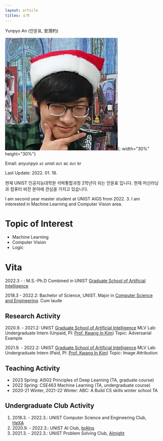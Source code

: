 ```yaml
---
layout: article
titles: 소개
---
```


Yunpyo An (안윤표, 安潤杓)

![Profile](/assets/images/YunpyoAn_profile.jpg){: width="30%" height="30%"}

Email: anyunpyo `at` unist `dot` ac `dot` kr

Last Update: 2022. 01. 18.

현재 UNIST 인공지능대학원 석박통합과정 2학년이 되는 안윤표 입니다.
현재 머신러닝과 컴퓨터 비전 분야에 관심을 가지고 있습니다.

I am second year master student at UNIST AIGS from 2022. 3.
I am interested in Machine Learning and Computer Vision area.

# Topic of Interest

- Machine Learning
- Computer Vision
- Logic

# Vita

2022.3 - : M.S.-Ph.D Combined in UNIST [Graduate School of Artificial Intelligence](https://aigs.unist.ac.kr/web/index.php) 

2018.3 - 2022.2: Bachelor of Science, UNIST. Major in [Computer Science and Engineering](https://cse.unist.ac.kr). Cum laude

## Research Activity

2020.9. - 2021.2: UNIST [Graduate School of Artificial Intelligence](https://aigs.unist.ac.kr) MLV Lab: Undergraduate Intern (Unpaid, PI: [Prof. Kwang In Kim](https://sites.google.com/view/kimki))
Topic: Adversarial Example

2021.9. - 2022.2: UNIST [Graduate School of Artificial Intelligence](https://aigs.unist.ac.kr) MLV Lab: Undergraduate Intern (Paid, PI: [Prof. Kwang In Kim](https://sites.google.com/view/kimki))
Topic: Image Attribution

## Teaching Activity

- 2023 Spring: AI502 Principles of Deep Learning (TA, graduate course)
- 2022 Spring: CSE463 Machine Learning (TA, undergraduate course)
- 2020-21 Winter, 2021-22 Winter: ABC: A Build CS skills winter school TA


## Undergraduate Club Activity

1. 2018.3. - 2022.3.: UNIST Computer Science and Engineering Club, [HeXA](http://www.hexa.pro)
2. 2020.9. - 2022.3.: UNIST AI Club, [brAIns](https://unist-brains.github.io)
3. 2021.3. - 2022.3.: UNIST Problem Solving Club, [Almight](https://unist-almight.github.io)

